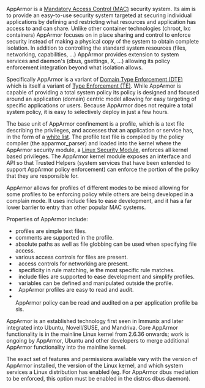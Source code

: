 AppArmor is a [Mandatory Access Control
(MAC)](https://en.wikipedia.org/wiki/Mandatory_access_control)
security system. Its aim is to provide an easy-to-use security
system targeted at securing individual applications by defining and
restricting what resources and application has access to and can
share. Unlike other container technologies (chroot, lxc containers)
AppArmor focuses on in place sharing and control to enforce security
instead of making a physical copy of the system to obtain complete
isolation. In addition to controlling the standard system resources
(files, networking, capabilities, ...) AppArmor provides extension
to system services and daemon's (dbus, gsettings, X, ...) allowing
its policy enforcement integration beyond what isolation allows.

Specifically AppArmor is a variant of [Domain Type Enforcement
(DTE)](http://citeseer.ist.psu.edu/viewdoc/summary?doi=10.1.1.37.1501)
which is itself a variant of [Type Enforcement
(TE)](https://en.wikipedia.org/wiki/Type_enforcement). While AppArmor
is capable of providing a total system policy its policy is designed
and focused around an application (domain) centric model allowing for
easy targeting of specific applications or users. Because AppArmor
does not require a total system policy, it is easy to selectively
deploy in just a few hours.

The base unit of AppArmor confinement is a profile, which
is a text file describing the privileges, and accesses
that an application or service has, in the form of a [white
list](https://en.wikipedia.org/wiki/Whitelist). The profile text file
is compiled by the policy compiler (the apparmor\_parser) and loaded
into the kernel where the AppArmor security module, a [Linux Security
Module](https://en.wikipedia.org/wiki/Linux_Security_Modules), enforces
all kernel based privileges. The AppArmor kernel module exposes an
interface and API so that Trusted Helpers (system services that have
been extended to support AppArmor policy enforcement) can enforce
the portion of the policy that they are responsible for.

AppArmor allows for profiles of different modes to be mixed
allowing for some profiles to be enforcing policy while others are
being developed in a complain mode. It uses include files to ease
development, and it has a far lower barrier to entry than other
popular MAC systems.

Properties of AppArmor include:

-   profiles are simple text files.
-   comments are supported in the profile.
-   absolute paths as well as file globbing can be used when specifying file access.
-   various access controls for files are present.
-   access controls for networking are present.
-   specificity in rule matching, ie the most specific rule matches.
-   include files are supported to ease development and simplify profiles.
-   variables can be defined and manipulated outside the profile.
-   AppArmor profiles are easy to read and audit.
-   AppArmor policy can be read and audited on a per application profile basis.

AppArmor is an established technology first seen in Immunix and later
integrated into Ubuntu, Novell/SUSE, and Mandriva. Core AppArmor
functionality is in the mainline Linux kernel from 2.6.36 onwards;
work is ongoing by AppArmor, Ubuntu and other developers to merge
additional AppArmor functionality into the mainline kernel.

The exact set of features and permissions available vary with the
version of AppArmor installed, the version of the Linux kernel,
and which system services a Linux distribution has enabled (eg. For
AppArmor dbus mediation to be enforced, this option must be enabled
in the distros dbus daemon).
